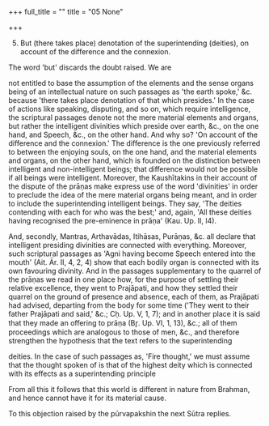 +++
full_title = ""
title = "05 None"

+++


5. But (there takes place) denotation of the superintending (deities), on account of the difference and the connexion.

The word 'but' discards the doubt raised. We are

not entitled to base the assumption of the elements and the sense organs being of an intellectual nature on such passages as 'the earth spoke,' &c. because 'there takes place denotation of that which presides.' In the case of actions like speaking, disputing, and so on, which require intelligence, the scriptural passages denote not the mere material elements and organs, but rather the intelligent divinities which preside over earth, &c., on the one hand, and Speech, &c., on the other hand. And why so? 'On account of the difference and the connexion.' The difference is the one previously referred to between the enjoying souls, on the one hand, and the material elements and organs, on the other hand, which is founded on the distinction between intelligent and non-intelligent beings; that difference would not be possible if all beings were intelligent. Moreover, the Kaushītakins in their account of the dispute of the prāṇas make express use of the word 'divinities' in order to preclude the idea of the mere material organs being meant, and in order to include the superintending intelligent beings. They say, 'The deities contending with each for who was the best;' and, again, 'All these deities having recognised the pre-eminence in prāṇa' (Kau. Up. II, l4).

And, secondly, Mantras, Arthavādas, Itihāsas, Purāṇas, &c. all declare that intelligent presiding divinities are connected with everything. Moreover, such scriptural passages as 'Agni having become Speech entered into the mouth' (Ait. Ār. II, 4, 2, 4) show that each bodily organ is connected with its own favouring divinity. And in the passages supplementary to the quarrel of the prāṇas we read in one place how, for the purpose of settling their relative excellence, they went to Prajāpati, and how they settled their quarrel on the ground of presence and absence, each of them, as Prajāpati had advised, departing from the body for some time ('They went to their father Prajāpati and said,' &c.; Cḥ. Up. V, 1, 7); and in another place it is said that they made an offering to prāṇa (Br̥. Up. VI, 1, 13), &c.; all of them proceedings which are analogous to those of men, &c., and therefore strengthen the hypothesis that the text refers to the superintending

deities. In the case of such passages as, 'Fire thought,' we must assume that the thought spoken of is that of the highest deity which is connected with its effects as a superintending principle

From all this it follows that this world is different in nature from Brahman, and hence cannot have it for its material cause.

To this objection raised by the pūrvapakshin the next Sūtra replies.

